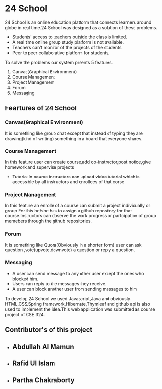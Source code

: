 # 24 School
24 School is an online education platform that connects learners around globe in real time.24 School was designed as a solution of these problems.
- Students’ access to teachers outside the class is limited. 
- A real time online group study platform is not available.
- Teachers can’t monitor of the projects of the students
- Peer to peer collaborative platform for students.

To solve the problems our system prsents 5 features.

1. Canvas(Graphical Environment)
2. Course Management
3. Project Management
4. Forum
5. Messaging

## Feartures of 24 School

### Canvas(Graphical Environment)
It is something like group chat except that instead of typing they are drawing(kind of  writing) something in a board that everyone shares.

### Course Management
In this feature user can create course,add co-instructor,post notice,give homework and supervise projects
- Tutorial:In course instructors can upload video tutorial which is accessible by all instructors and enrollees of that corse

### Project Management
In this feature an enrolle of a course can submit a project individually or group.For this he/she has to assign a github repository for that course.Instructors can observe the work progress or partcipation of group memebers through the github repositories.

### Forum
It is something like Quora(Obviously in a shorter form) user can ask question ,vote(upvote,downvote) a question or reply a question.

### Messaging
- A user can send message to any other user except the ones who
blocked him.
-  Users can reply to the messages they receive.
-  A user can block another user from sending messages to him

To develop 24 School we used Javascript,Java and obviously HTML,CSS.Spring framework,Hibernate,Thymleaf and github api is also used to implement the idea.This web application was submitted as course project of CSE 324.

## Contributor's of this project
- <h2>Abdullah Al Mamun</h2>
- <h2>Rafid Ul Islam</h2>
- <h2>Partha Chakraborty</h2>


